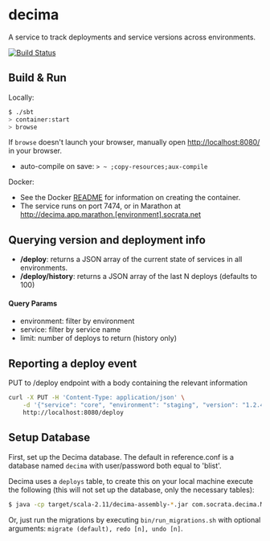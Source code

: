 # decima #
A service to track deployments and service versions across environments.

[![Build Status](https://travis-ci.org/socrata-platform/decima.svg?branch=master)](https://travis-ci.org/socrata-platform/decima)

## Build & Run ##

Locally:
```sh
$ ./sbt
> container:start
> browse
```

If `browse` doesn't launch your browser, manually open [http://localhost:8080/](http://localhost:8080/) in your browser.

* auto-compile on save: `> ~ ;copy-resources;aux-compile`

Docker:
* See the Docker [README](docker/README.md) for information on creating the container.
* The service runs on port 7474, or in Marathon at http://decima.app.marathon.[environment].socrata.net

## Querying version and deployment info ##
* **/deploy**: returns a JSON array of the current state of services in all environments.
* **/deploy/history**: returns a JSON array of the last N deploys (defaults to 100)

#### Query Params ####
* environment: filter by environment
* service: filter by service name
* limit: number of deploys to return (history only)

## Reporting a deploy event ##

PUT to /deploy endpoint with a body containing the relevant information
```sh
curl -X PUT -H 'Content-Type: application/json' \
    -d '{"service": "core", "environment": "staging", "version": "1.2.4", "service_sha": "asdwerasdf", "deploy_method": "autoprod", "deployed_by": "an engineer"}' \
    http://localhost:8080/deploy
```

## Setup Database ##

First, set up the Decima database. The default in reference.conf is a database named `decima` with user/password both equal to 'blist'.

Decima uses a `deploys` table, to create this on your local machine execute the following (this will not set up the database, only the necessary tables):

```bash
$ java -cp target/scala-2.11/decima-assembly-*.jar com.socrata.decima.MigrateSchema migrate
```

Or, just run the migrations by executing `bin/run_migrations.sh` with optional arguments: `migrate (default), redo [n], undo [n]`.

